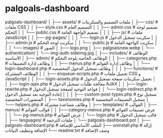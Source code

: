 # palgoals-dashboard
palgoals-dashboard/
│
├── assets/                  # ملفات التصميم والسكربتات
│   ├── css/                 # ملفات CSS
│   │   ├── style.css        # التصميم العام
│   │   ├── admin.css        # تصميم لوحة التحكم
│   │   └── public.css       # تصميم الواجهة العامة
│   │
│   ├── js/                  # ملفات JavaScript
│   │   ├── pg-pages/
│   │   │   └── login.js     # سكربت تسجيل الدخول
│   │   ├── admin.js         # سكربت لوحة التحكم
│   │   └── public.js        # سكربت الواجهة العامة
│   │
│   └── images/              # الصور
│       ├── logo.png
│       ├── palgoalsnew.webp
│       └── authentication/
│           └── img-auth-sideimg.jpg
│
├── includes/                # الوظائف الأساسية
│   ├── admin/               # الوظائف الخاصة بلوحة التحكم
│   │   ├── categories.php   # وظائف إدارة التصنيفات
│   │   ├── menus.php        # وظائف إدارة القوائم
│   │   └── login-dashboard.php # وظائف تسجيل الدخول المخصصة
│   │
│   ├── functions/           # الوظائف المشتركة
│   │   ├── enqueue-scripts.php # تحميل ملفات CSS و JavaScript
│   │   ├── login-assets.php    # تحميل سكربتات صفحة تسجيل الدخول
│   │   ├── login-ajax.php      # معالجة طلبات تسجيل الدخول AJAX
│   │   ├── login-rewrite.php   # قواعد التوجيه لصفحة تسجيل الدخول
│   │   └── login-redirect.php  # إعادة التوجيه بعد تسجيل الدخول
│   │
│   ├── custom-post-types.php   # تسجيل نوع المنشورات المخصصة
│   ├── taxonomies.php          # تسجيل التصنيفات المخصصة
│   └── helpers.php             # وظائف مساعدة مشتركة
│
├── templates/               # القوالب
│   ├── menus/               # قوالب القوائم
│   │   ├── category-menus.php # عرض تصنيفات القوائم
│   │   └── pg-menus.php       # عرض القوائم
│   └── login.php            # قالب تسجيل الدخول
│
├── languages/               # ملفات الترجمة
│   └── palgoals-dashboard.pot
│
├── palgoals-dashboard.php   # الملف الأساسي للإضافة
├── uninstall.php            # إزالة الإضافة وتنظيف البيانات
└── readme.txt               # وصف الإضافة
